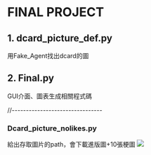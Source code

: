 
# FINAL PROJECT
## 1. dcard_picture_def.py
用Fake_Agent找出dcard的圖
## 2. Final.py
GUI介面、圖表生成相關程式碼

//--------------------------------
### Dcard_picture_nolikes.py
給出存取圖片的path，會下載進版圖+10張梗圖
![](https://i.imgur.com/UJE9LBA.png)

